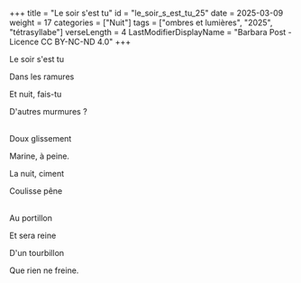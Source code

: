 +++
title = "Le soir s'est tu"
id = "le_soir_s_est_tu_25"
date = 2025-03-09
weight = 17
categories = ["Nuit"]
tags = ["ombres et lumières", "2025", "tétrasyllabe"]
verseLength = 4
LastModifierDisplayName = "Barbara Post - Licence CC BY-NC-ND 4.0"
+++

Le soir s'est tu

Dans les ramures

Et nuit, fais-tu

D'autres murmures ?

 \
Doux glissement

Marine, à peine.

La nuit, ciment

Coulisse pêne

 \
Au portillon

Et sera reine

D'un tourbillon

Que rien ne freine.
